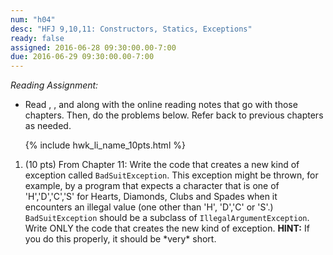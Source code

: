 ```yaml
---
num: "h04"
desc: "HFJ 9,10,11: Constructors, Statics, Exceptions"
ready: false
assigned: 2016-06-28 09:30:00.00-7:00
due: 2016-06-29 09:30:00.00-7:00
---
```


*Reading Assignment:* 

* Read <span data-hfj="9"></span>, <span data-hfj="10"></span>, and <span data-hfj="11"></span>along with the online reading notes that go with those chapters. Then, do the problems below.   Refer back to previous chapters as needed.

<ol>

{% include hwk_li_name_10pts.html %}


<li style="margin-bottom:3em;" markdown="1"> 
(10 pts) From <span data-hfj="11">Chapter 11</span>: Write the code that creates a new kind of exception called <code>BadSuitException</code>.  This exception might be thrown, for example, by a program that expects a character that is one of 'H','D','C','S' for Hearts, Diamonds, Clubs and Spades when it encounters an illegal value (one other than 'H', 'D','C' or 'S'.)   <code>BadSuitException</code> should be a subclass of <code>IllegalArgumentException</code>.   Write ONLY the code that creates the new kind of exception. <b>HINT:</b> If you do this properly, it should be *very* short.  

</li>

</ol>
